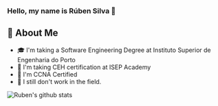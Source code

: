 ### Hello, my name is Rúben Silva 👋

## :speech_balloon: About Me

- :mortar_board: I'm taking a Software Engineering Degree at Instituto Superior de Engenharia do Porto
- :book: I'm taking CEH certification at ISEP Academy
- 📶 I'm CCNA Certified
- 💼 I still don't work in the field.

![Ruben's github stats](https://github-readme-stats.vercel.app/api?username=rubenandre&show_icons=true&theme=dracula)
